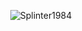 <p align="center"> <img src="https://github-readme-stats.vercel.app/api?username=Splinter1984&show_icons=true&theme=gotham" alt="Splinter1984" />
